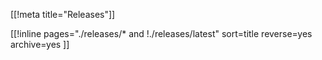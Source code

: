 [[!meta title="Releases"]]

[[!inline
pages="./releases/* and !./releases/latest"
sort=title
reverse=yes
archive=yes
]]
